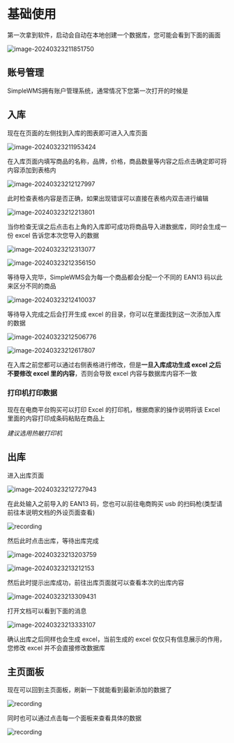 # 基础使用

第一次拿到软件，启动会自动在本地创建一个数据库，您可能会看到下面的画面

![image-20240323211851750](./基础使用.assets/image-20240323211851750.png)

## 账号管理

SimpleWMS拥有账户管理系统，通常情况下您第一次打开的时候是



## 入库

现在在页面的左侧找到入库的图表即可进入入库页面

![image-20240323211953424](./基础使用.assets/image-20240323211953424.png)

在入库页面内填写商品的名称，品牌，价格，商品数量等内容之后点击确定即可将内容添加到表格内

![image-20240323212127997](./基础使用.assets/image-20240323212127997.png)

此时检查表格内容是否正确，如果出现错误可以直接在表格内双击进行编辑

![image-20240323212213801](./基础使用.assets/image-20240323212213801.png)

当你检查无误之后点击右上角的入库即可成功将商品导入进数据库，同时会生成一份 excel 告诉您本次您导入的数据

![image-20240323212313077](./基础使用.assets/image-20240323212313077.png)

![image-20240323212356150](./基础使用.assets/image-20240323212356150.png)

等待导入完毕，SimpleWMS会为每一个商品都会分配一个不同的 EAN13 码以此来区分不同的商品

![image-20240323212410037](./基础使用.assets/image-20240323212410037.png)

等待导入完成之后会打开生成 excel 的目录，你可以在里面找到这一次添加入库的数据

![image-20240323212506776](./基础使用.assets/image-20240323212506776.png)

![image-20240323212617807](./基础使用.assets/image-20240323212617807.png)

在入库之前您都可以通过右侧表格进行修改，但是**一旦入库成功生成 excel 之后不要修改 excel 里的内容**，否则会导致  excel 内容与数据库内容不一致

### 打印机打印数据

现在在电商平台购买可以打印 Excel 的打印机，根据商家的操作说明将该 Excel 里面的内容打印成条码粘贴在商品上

*建议选用热敏打印机*

## 出库

进入出库页面

![image-20240323212727943](./基础使用.assets/image-20240323212727943.png)

在此处输入之前导入的 EAN13 码，您也可以前往电商购买 usb 的扫码枪(类型请前往本说明文档的外设页面查看)

![recording](./基础使用.assets/recording.gif)

然后此时点击出库，等待出库完成

![image-20240323213203759](./基础使用.assets/image-20240323213203759.png)

![image-20240323213212153](./基础使用.assets/image-20240323213212153.png)

然后此时提示出库成功，前往出库页面就可以查看本次的出库内容

![image-20240323213309431](./基础使用.assets/image-20240323213309431.png)

打开文档可以看到下面的消息

![image-20240323213333107](./基础使用.assets/image-20240323213333107.png)

确认出库之后同样也会生成 excel，当前生成的 excel 仅仅只有信息展示的作用，您修改 excel 并不会直接修改数据库

## 主页面板

现在可以回到主页面板，刷新一下就能看到最新添加的数据了

![recording](./基础使用.assets/recording-1711200876271-3.gif)

同时也可以通过点击每一个面板来查看具体的数据

![recording](./基础使用.assets/recording-1711200913403-5.gif)